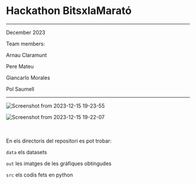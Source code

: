 # Hackathon BitsxlaMarató 

---
December 2023

Team members:

Arnau Claramunt

Pere Mateu

Giancarlo Morales

Pol Saumell

---

![Screenshot from 2023-12-15 19-23-55](https://github.com/peremateu/BitsxlaMarato2023/assets/95536223/ca7519dd-b8dc-4a4d-b2ff-7e90f738e891)

![Screenshot from 2023-12-15 19-22-07](https://github.com/peremateu/BitsxlaMarato2023/assets/95536223/e4d69bb4-d25d-4566-b985-7353eed1bade)


<br/><br/>
En els directoris del repositori es pot trobar:

`data` els datasets

`out` les imatges de les gràfiques obtingudes

`src` els codis fets en python


